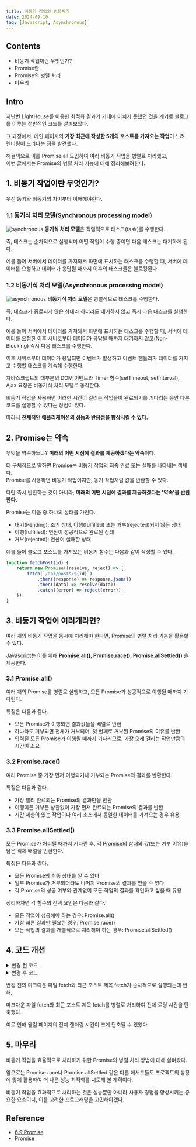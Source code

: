 ```yaml
---
title: 비동기 작업의 병렬처리
date: 2024-09-10
tag: [Javascript, Asynchronous]
---
```


## Contents

-   비동기 작업이란 무엇인가?
-   Promise란
-   Promise의 병렬 처리
-   마무리

## Intro

지난번 LightHouse를 이용한 최적화 결과가 기대에 미치지 못했던 것을 계기로 블로그를 이루는 전반적인 코드를 살펴보았다.

그 과정에서, 메인 페이지의 **가장 최근에 작성한 5개의 포스트를 가져오는 작업**이 느려 렌더링이 느리다는 점을 발견했다.

해결책으로 이를 Promise.all 도입하여 여러 비동기 작업을 병렬로 처리했고,  
이번 글에서는 Promise의 병렬 처리 기능에 대해 정리해보려한다.

## 1. 비동기 작업이란 무엇인가?

우선 동기와 비동기의 차이부터 이해해야한다.

### 1.1 동기식 처리 모델(Synchronous processing model)

![synchronous](/markdowns/images/post1-10/synchronous.png)
**동기식 처리 모델**은 직렬적으로 태스크(task)를 수행한다.

즉, 태스크는 순차적으로 실행되며 어떤 작업이 수행 중이면 다음 태스크는 대기하게 된다.

예를 들어 서버에서 데이터를 가져와서 화면에 표시하는 태스크를 수행할 때, 서버에 데이터를 요청하고 데이터가 응답될 때까지 이후의 태스크들은 블로킹된다.

### 1.2 비동기식 처리 모델(Asynchronous processing model)

![asynchronous](/markdowns/images/post1-10/asynchronous.png)
**비동기식 처리 모델**은 병렬적으로 태스크를 수행한다.

즉, 태스크가 종료되지 않은 상태라 하더라도 대기하지 않고 즉시 다음 태스크를 실행한다.

예를 들어 서버에서 데이터를 가져와서 화면에 표시하는 태스크를 수행할 때, 서버에 데이터를 요청한 이후 서버로부터 데이터가 응답될 때까지 대기하지 않고(Non-Blocking) 즉시 다음 태스크를 수행한다.

이후 서버로부터 데이터가 응답되면 이벤트가 발생하고 이벤트 핸들러가 데이터를 가지고 수행할 태스크를 계속해 수행한다.

자바스크립트의 대부분의 DOM 이벤트와 Timer 함수(setTimeout, setInterval), Ajax 요청은 비동기식 처리 모델로 동작한다.

비동기 작업을 사용하면 이러한 시간이 걸리는 작업들이 완료되기를 기다리는 동안 다른 코드를 실행할 수 있다는 장점이 있다.

따라서 **전체적인 애플리케이션의 성능과 반응성을 향상시킬 수 있다.**

## 2. Promise는 약속

무엇을 약속하느냐? **미래의 어떤 시점에 결과를 제공하겠다는 약속**이다.

더 구체적으로 말하면 Promise는 비동기 작업의 최종 완료 또는 실패를 나타내는 객체다.  
Promise를 사용하면 비동기 작업이지만, 동기 작업처럼 값을 반환할 수 있다.

다만 즉시 반환하는 것이 아니라, **미래의 어떤 시점에 결과를 제공하겠다는 '약속'을 반환한다.**

Promise는 다음 중 하나의 상태를 가진다.

-   대기(Pending): 초기 상태, 이행(fulfilled) 또는 거부(rejected)되지 않은 상태
-   이행(fulfilled): 연산이 성공적으로 완료된 상태
-   거부(rejected): 연산이 실패한 상태

예를 들어 블로그 포스트를 가져오는 비동기 함수는 다음과 같이 작성할 수 있다.

```javascript
function fetchPost(id) {
    return new Promise((resolve, reject) => {
        fetch(`/api/posts/${id}`)
            .then((response) => response.json())
            .then((data) => resolve(data))
            .catch((error) => reject(error));
    });
}
```

## 3. 비동기 작업이 여러개라면?

여러 개의 비동기 작업을 동시에 처리해야 한다면, Promise의 병렬 처리 기능을 활용할 수 있다.

Javascript는 이를 위해 **Promise.all(), Promise.race(), Promise.allSettled()** 을 제공한다.

### 3.1 Promise.all()

여러 개의 Promise를 병렬로 실행하고, 모든 Promise가 성공적으로 이행될 때까지 기다린다.

특징은 다음과 같다.

-   모든 Promise가 이행되면 결과값들을 배열로 반환
-   하나라도 거부되면 전체가 거부되며, 첫 번째로 거부된 Promise의 이유를 반환
-   입력된 모든 Promise가 이행될 때까지 기다리므로, 가장 오래 걸리는 작업만큼의 시간이 소요

### 3.2 Promise.race()

여러 Promise 중 가장 먼저 이행되거나 거부되는 Promise의 결과를 반환한다.

특징은 다음과 같다.

-   가장 빨리 완료되는 Promise의 결과만을 반환
-   이행이든 거부든 상관없이 가장 먼저 완료되는 Promise의 결과를 반환
-   시간 제한이 있는 작업이나 여러 소스에서 동일한 데이터를 가져오는 경우 유용

### 3.3 Promise.allSettled()

모든 Promise가 처리될 때까지 기다린 후, 각 Promise의 상태와 값(또는 거부 이유)을 담은 객체 배열을 반환한다.

특징은 다음과 같다.

-   모든 Promise의 최종 상태를 알 수 있다
-   일부 Promise가 거부되더라도 나머지 Promise의 결과를 얻을 수 있다
-   각 Promise의 성공 여부와 관계없이 모든 작업의 결과를 확인하고 싶을 때 유용

정리하자면 각 함수의 선택 요인은 다음과 같다.

-   모든 작업이 성공해야 하는 경우: Promise.all()
-   가장 빠른 결과만 필요한 경우: Promise.race()
-   모든 작업의 결과를 개별적으로 처리해야 하는 경우: Promise.allSettled()

## 4. 코드 개선

<details>
<summary>변경 전 코드</summary>

```javascript
import { useEffect, useState } from 'react';
import { Link } from 'react-router-dom';
import MarkdownRenderer from '../../components/markdown-renderer/MarkdownRenderer';
import fetchRecentPostsTitles from '../../utils/FetchRecentPostsInfos.ts';
import usePostContext from '../../context/PostContext';
import styles from './Home.module.css';

const RECENT_POSTS_STANDARD = 5;

interface PostTitle {
    title: string;
}

export default function Home() {
    const { totalPostsNumber } = usePostContext();
    const [markdown, setMarkdown] = useState<string>('');
    const [recentPostsTitles, setRecentPostsTitles] = useState<PostTitle[]>([]);

    useEffect(() => {
        fetch(`/markdowns/home/intro.md`)
            .then((response) => {
                if (!response.ok) {
                    throw new Error('Failed to fetch markdown file');
                }
                return response.text();
            })
            .then((text) => setMarkdown(text));

        const markdownPaths: string[] = [];
        for (let i = 0; i < RECENT_POSTS_STANDARD; i++) {
            markdownPaths.push(`/markdowns/posts/${totalPostsNumber - i}.md`);
        }
        fetchRecentPostsTitles(markdownPaths).then((titles) =>
            setRecentPostsTitles(titles.slice(0, RECENT_POSTS_STANDARD))
        );
    }, [totalPostsNumber]);

    return (
        <div>
            <img src="/Symbol.svg" className={styles.symbol} />
            <MarkdownRenderer markdown={markdown} />
            <h1 className={styles.recentPostsTitle}>Recently Posted</h1>
            <ul className={styles.recentPostsList}>
                {recentPostsTitles.map(({ title }, index) => (
                    <li key={index} className={styles.recentPostItem}>
                        <Link to={`/post/${totalPostsNumber - index}`}>{title || 'None'}</Link>
                    </li>
                ))}
            </ul>
        </div>
    );
}
```

</details>

<details>
<summary>변경 후 코드</summary>

```javascript
import { useEffect, useState } from 'react';
import { Link } from 'react-router-dom';
import MarkdownRenderer from '../../components/markdown-renderer/MarkdownRenderer';
import usePostContext from '../../context/PostContext';
import fetchRecentPostsTitles from '../../utils/FetchRecentPostsInfos.ts';
import styles from './Home.module.css';

const RECENT_POSTS_STANDARD = 5;

interface PostTitle {
    title: string;
}

export default function Home() {
    const { totalPostsNumber } = usePostContext();
    const [markdown, setMarkdown] = useState<string>('');
    const [recentPostsTitles, setRecentPostsTitles] = useState<PostTitle[]>([]);

    useEffect(() => {
        const fetchData = async () => {
            try {
                // 네트워크 요청 병렬 처리
                const markdownResponse = fetch(`/markdowns/home/intro.md`);
                const markdownPaths = Array.from({ length: RECENT_POSTS_STANDARD }, (_, i) =>
                    `/markdowns/posts/${totalPostsNumber - i}.md`
                );
                const titlesPromise = fetchRecentPostsTitles(markdownPaths);

                const [markdownResult, titles] = await Promise.all([markdownResponse, titlesPromise]);

                if (!markdownResult.ok) throw new Error('Failed to fetch markdown file');
                const text = await markdownResult.text();

                setMarkdown(text);
                setRecentPostsTitles(titles.slice(0, RECENT_POSTS_STANDARD));
            } catch (error) {
                console.error(error);
            }
        };

        fetchData();
    }, [totalPostsNumber]);

    return (
        <div>
            <img src="/Symbol.svg" alt="Symbol" className={styles.symbol} />
            <MarkdownRenderer markdown={markdown} />
            <h1 className={styles.recentPostsTitle}>Recently Posted</h1>
            <ul className={styles.recentPostsList}>
                {recentPostsTitles.map(({ title }, index) => (
                    <li key={index} className={styles.recentPostItem}>
                        <Link to={`/post/${totalPostsNumber - index}`}>{title || 'None'}</Link>
                    </li>
                ))}
            </ul>
        </div>
    );
}
```

</details>

변경 전의 마크다운 파일 fetch와 최근 포스트 제목 fetch가 순차적으로 실행되는데 반해,

마크다운 파일 fetch와 최근 포스트 제목 fetch를 병렬로 처리하여 전체 로딩 시간을 단축했다.

이로 인해 웰컴 페이지의 전체 렌더링 시간이 크게 단축될 수 있었다.

## 5. 마무리

비동기 작업을 효율적으로 처리하기 위한 Promise의 병렬 처리 방법에 대해 살펴봤다.

앞으로는 Promise.race나 Promise.allSettled 같은 다른 메서드들도 프로젝트의 상황에 맞게 활용하여 더 나은 성능 최적화를 시도해 볼 계획이다.

비동기 작업을 효과적으로 처리하는 것은 성능뿐만 아니라 사용자 경험을 향상시키는 중요한 요소이니, 이를 고려한 프로그래밍을 고민해야겠다.

## Reference

-   [6.9 Promise](https://poiemaweb.com/es6-promise)
-   [Promise](https://developer.mozilla.org/ko/docs/Web/JavaScript/Reference/Global_Objects/Promise)
